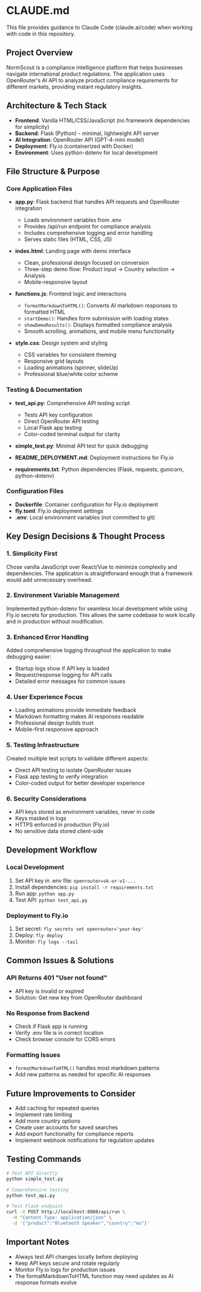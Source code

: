 # CLAUDE.md

This file provides guidance to Claude Code (claude.ai/code) when working with code in this repository.

## Project Overview
NormScout is a compliance intelligence platform that helps businesses navigate international product regulations. The application uses OpenRouter's AI API to analyze product compliance requirements for different markets, providing instant regulatory insights.

## Architecture & Tech Stack
- **Frontend**: Vanilla HTML/CSS/JavaScript (no framework dependencies for simplicity)
- **Backend**: Flask (Python) - minimal, lightweight API server
- **AI Integration**: OpenRouter API (GPT-4-mini model)
- **Deployment**: Fly.io (containerized with Docker)
- **Environment**: Uses python-dotenv for local development

## File Structure & Purpose

### Core Application Files
- **app.py**: Flask backend that handles API requests and OpenRouter integration
  - Loads environment variables from .env
  - Provides /api/run endpoint for compliance analysis
  - Includes comprehensive logging and error handling
  - Serves static files (HTML, CSS, JS)

- **index.html**: Landing page with demo interface
  - Clean, professional design focused on conversion
  - Three-step demo flow: Product input → Country selection → Analysis
  - Mobile-responsive layout

- **functions.js**: Frontend logic and interactions
  - `formatMarkdownToHTML()`: Converts AI markdown responses to formatted HTML
  - `startDemo()`: Handles form submission with loading states
  - `showDemoResults()`: Displays formatted compliance analysis
  - Smooth scrolling, animations, and mobile menu functionality

- **style.css**: Design system and styling
  - CSS variables for consistent theming
  - Responsive grid layouts
  - Loading animations (spinner, slideUp)
  - Professional blue/white color scheme

### Testing & Documentation
- **test_api.py**: Comprehensive API testing script
  - Tests API key configuration
  - Direct OpenRouter API testing
  - Local Flask app testing
  - Color-coded terminal output for clarity

- **simple_test.py**: Minimal API test for quick debugging
- **README_DEPLOYMENT.md**: Deployment instructions for Fly.io
- **requirements.txt**: Python dependencies (Flask, requests, gunicorn, python-dotenv)

### Configuration Files
- **Dockerfile**: Container configuration for Fly.io deployment
- **fly.toml**: Fly.io deployment settings
- **.env**: Local environment variables (not committed to git)

## Key Design Decisions & Thought Process

### 1. **Simplicity First**
Chose vanilla JavaScript over React/Vue to minimize complexity and dependencies. The application is straightforward enough that a framework would add unnecessary overhead.

### 2. **Environment Variable Management**
Implemented python-dotenv for seamless local development while using Fly.io secrets for production. This allows the same codebase to work locally and in production without modification.

### 3. **Enhanced Error Handling**
Added comprehensive logging throughout the application to make debugging easier:
- Startup logs show if API key is loaded
- Request/response logging for API calls
- Detailed error messages for common issues

### 4. **User Experience Focus**
- Loading animations provide immediate feedback
- Markdown formatting makes AI responses readable
- Professional design builds trust
- Mobile-first responsive approach

### 5. **Testing Infrastructure**
Created multiple test scripts to validate different aspects:
- Direct API testing to isolate OpenRouter issues
- Flask app testing to verify integration
- Color-coded output for better developer experience

### 6. **Security Considerations**
- API keys stored as environment variables, never in code
- Keys masked in logs
- HTTPS enforced in production (Fly.io)
- No sensitive data stored client-side

## Development Workflow

### Local Development
1. Set API key in .env file: `openrouter=sk-or-v1-...`
2. Install dependencies: `pip install -r requirements.txt`
3. Run app: `python app.py`
4. Test API: `python test_api.py`

### Deployment to Fly.io
1. Set secret: `fly secrets set openrouter='your-key'`
2. Deploy: `fly deploy`
3. Monitor: `fly logs --tail`

## Common Issues & Solutions

### API Returns 401 "User not found"
- API key is invalid or expired
- Solution: Get new key from OpenRouter dashboard

### No Response from Backend
- Check if Flask app is running
- Verify .env file is in correct location
- Check browser console for CORS errors

### Formatting Issues
- `formatMarkdownToHTML()` handles most markdown patterns
- Add new patterns as needed for specific AI responses

## Future Improvements to Consider
- Add caching for repeated queries
- Implement rate limiting
- Add more country options
- Create user accounts for saved searches
- Add export functionality for compliance reports
- Implement webhook notifications for regulation updates

## Testing Commands
```bash
# Test API directly
python simple_test.py

# Comprehensive testing
python test_api.py

# Test Flask endpoint
curl -X POST http://localhost:8080/api/run \
  -H "Content-Type: application/json" \
  -d '{"product":"Bluetooth Speaker","country":"eu"}'
```

## Important Notes
- Always test API changes locally before deploying
- Keep API keys secure and rotate regularly
- Monitor Fly.io logs for production issues
- The formatMarkdownToHTML function may need updates as AI response formats evolve